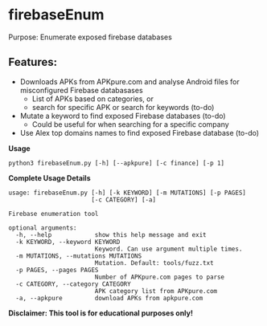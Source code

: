 # firebaseEnum
Purpose: Enumerate exposed firebase databases

## Features:
* Downloads APKs from APKpure.com and analyse Android files for misconfigured Firebase databasases
  * List of APKs based on categories, or
  * search for specific APK or search for keywords (to-do)
* Mutate a keyword to find exposed Firebase databases (to-do)
  * Could be useful for when searching for a specific company
* Use Alex top domains names to find exposed Firebase database (to-do)

**Usage**
```
python3 firebaseEnum.py [-h] [--apkpure] [-c finance] [-p 1]  
```

**Complete Usage Details**
```
usage: firebaseEnum.py [-h] [-k KEYWORD] [-m MUTATIONS] [-p PAGES]
                       [-c CATEGORY] [-a]

Firebase enumeration tool

optional arguments:
  -h, --help            show this help message and exit
  -k KEYWORD, --keyword KEYWORD
                        Keyword. Can use argument multiple times.
  -m MUTATIONS, --mutations MUTATIONS
                        Mutation. Default: tools/fuzz.txt
  -p PAGES, --pages PAGES
                        Number of APKpure.com pages to parse
  -c CATEGORY, --category CATEGORY
                        APK category list from APKpure.com
  -a, --apkpure         download APKs from apkpure.com

```

**Disclaimer: This tool is for educational purposes only!**
